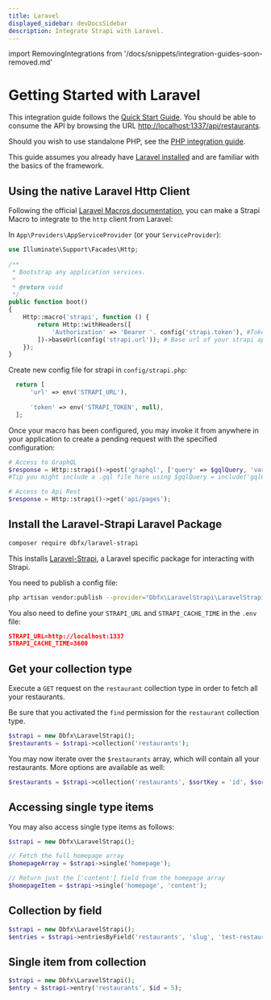 ```yaml
---
title: Laravel
displayed_sidebar: devDocsSidebar
description: Integrate Strapi with Laravel.
---
```


import RemovingIntegrations from '/docs/snippets/integration-guides-soon-removed.md'

# Getting Started with Laravel

<RemovingIntegrations />

This integration guide follows the [Quick Start Guide](https://docs.strapi.io/dev-docs/quick-start). You should be able to consume the API by browsing the URL [http://localhost:1337/api/restaurants](http://localhost:1337/api/restaurants).

Should you wish to use standalone PHP, see the [PHP integration guide](/dev-docs/integrations/php.md).

This guide assumes you already have [Laravel installed](https://laravel.com/docs/9.x/installation) and are familiar with the basics of the framework.

## Using the native Laravel Http Client

Following the official [Laravel Macros documentation](https://laravel.com/docs/9.x/http-client#macros), you can make a Strapi Macro to integrate to the `http` client from Laravel: 

In `App\Providers\AppServiceProvider` (or your `ServiceProvider`):

```php
use Illuminate\Support\Facades\Http;
 
/**
 * Bootstrap any application services.
 *
 * @return void
 */
public function boot()
{
    Http::macro('strapi', function () {
        return Http::withHeaders([
            'Authorization' => 'Bearer '. config('strapi.token'), #Token generated in the admin
        ])->baseUrl(config('strapi.url')); # Base url of your strapi app
    });
}
```

Create new config file for strapi in `config/strapi.php`:

```php
  return [
      'url' => env('STRAPI_URL'),
      
      'token' => env('STRAPI_TOKEN', null),
  ];
```

Once your macro has been configured, you may invoke it from anywhere in your application to create a pending request with the specified configuration:

```php
# Access to GraphQL
$response = Http::strapi()->post('graphql', ['query' => $gqlQuery, 'variables' => $variables]); 
#Tip you might include a .gql file here using $gqlQuery = include('gqlQuery.gql')

# Access to Api Rest
$response = Http::strapi()->get('api/pages');
```

## Install the Laravel-Strapi Laravel Package


```bash
composer require dbfx/laravel-strapi
```

This installs [Laravel-Strapi](https://github.com/dbfx/laravel-strapi), a Laravel specific package for interacting with Strapi.

You need to publish a config file:

```bash
php artisan vendor:publish --provider="Dbfx\LaravelStrapi\LaravelStrapiServiceProvider" --tag="strapi-config"
```

You also need to define your `STRAPI_URL` and `STRAPI_CACHE_TIME` in the `.env` file:

``` json
STRAPI_URL=http://localhost:1337
STRAPI_CACHE_TIME=3600
```

## Get your collection type

Execute a `GET` request on the `restaurant` collection type in order to fetch all your restaurants.

Be sure that you activated the `find` permission for the `restaurant` collection type.

<Request title="Example GET request">

```php
$strapi = new Dbfx\LaravelStrapi();
$restaurants = $strapi->collection('restaurants');
```

</Request>

You may now iterate over the `$restaurants` array, which will contain all your restaurants. More options are available as well: 

```php
$restaurants = $strapi->collection('restaurants', $sortKey = 'id', $sortOrder = 'DESC', $limit = 20, $start = 0, $fullUrls = true);
```

## Accessing single type items

You may also access single type items as follows:

```php
$strapi = new Dbfx\LaravelStrapi();

// Fetch the full homepage array
$homepageArray = $strapi->single('homepage');

// Return just the ['content'] field from the homepage array
$homepageItem = $strapi->single('homepage', 'content');
```

## Collection by field

```php
$strapi = new Dbfx\LaravelStrapi();
$entries = $strapi->entriesByField('restaurants', 'slug', 'test-restaurant-name');
```

## Single item from collection

```php
$strapi = new Dbfx\LaravelStrapi();
$entry = $strapi->entry('restaurants', $id = 5);
```
